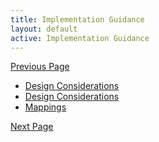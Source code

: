 ```yaml
---
title: Implementation Guidance
layout: default
active: Implementation Guidance
---
```


[Previous Page](FHIR_Messaging_and_RESTful_Submit.html)

<ul>
	<li><a href="design-considerations.html">Design Considerations</a></li>
	<li><a href="narrative-guidance.html">Design Considerations</a></li>
	<li><a href="mappings.html">Mappings</a></li>
</ul>

[Next Page](Design_Considerations.html)